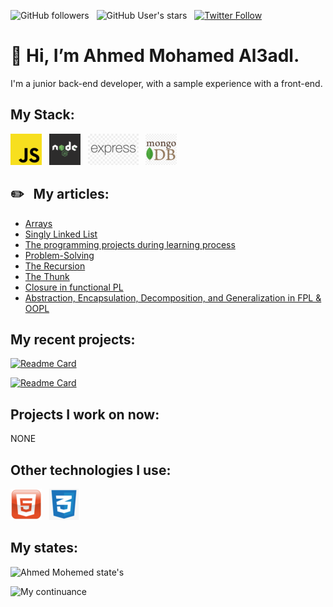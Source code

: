 ![GitHub followers](https://img.shields.io/github/followers/Ahmed101Mohammed?logo=github&style=flat-square)
&nbsp;
![GitHub User's stars](https://img.shields.io/github/stars/Ahmed101Mohammed?logo=gitHub&style=flat-square)
&nbsp;
[![Twitter Follow](https://img.shields.io/twitter/follow/el_3adl?color=blue&logo=twitter&style=flat-square)](https://twitter.com/el_3adl)

# 👋 Hi, I’m Ahmed Mohamed Al3adl.
I'm a junior back-end developer, with a sample experience with a front-end.

## My Stack:
![JavaScript](https://github.com/Ahmed101Mohammed/Ahmed101Mohammed/blob/main/images/javaScript.png)
&nbsp;
![Node.js](https://github.com/Ahmed101Mohammed/Ahmed101Mohammed/blob/main/images/nodeJs.png)
&nbsp;
![Express](https://github.com/Ahmed101Mohammed/Ahmed101Mohammed/blob/main/images/express.png)
&nbsp;
![MongoDB](https://github.com/Ahmed101Mohammed/Ahmed101Mohammed/blob/main/images/mongoDB.png)

## ✏️ &nbsp; My articles:
- [Arrays](https://araptiq.blogspot.com/2022/08/dataStructure-arrays.html)
- [Singly Linked List](https://araptiq.blogspot.com/2022/09/dataStructure-singlyLinkedList.html)
- [The programming projects during learning process](https://www.linkedin.com/pulse/%25D8%25A7%25D9%2584%25D9%2585%25D8%25B4%25D8%25A7%25D8%25B1%25D9%258A%25D8%25B9-%25D8%25A7%25D9%2584%25D8%25A8%25D8%25B1%25D9%2585%25D8%25AC%25D9%258A%25D8%25A9-%25D8%25A3%25D8%25AB%25D9%2586%25D8%25A7%25D8%25A1-%25D9%2585%25D8%25B1%25D8%25AD%25D9%2584%25D8%25A9-%25D8%25A7%25D9%2584%25D8%25AA%25D8%25B9%25D9%2584%25D9%2585-ahmed-mohamed/?trackingId=bN8a8hu9T06wUfEPVd0MrQ%3D%3D)
- [Problem-Solving](https://www.linkedin.com/pulse/%25D8%25A7%25D9%2584problem-solving-ahmed-mohamed/?trackingId=NBAThTYqTCCsTwGW9jLs0A%3D%3D)
- [The Recursion](https://www.linkedin.com/pulse/%25D8%25A7%25D9%2584recursion-ahmed-mohamed/?trackingId=858aDugeTgO%2BudL0aVTKXQ%3D%3D)
- [The Thunk](https://www.linkedin.com/pulse/%2525D8%2525A7%2525D9%252584-thunk-ahmed-mohamed%3FtrackingId=mDg51h8gRnK7Ijv5OXE4Nw%253D%253D/?trackingId=mDg51h8gRnK7Ijv5OXE4Nw%3D%3D)
- [Closure in functional PL](https://www.linkedin.com/pulse/%25D8%25A7%25D9%2584-closure-ahmed-mohamed)
- [Abstraction, Encapsulation, Decomposition, and Generalization in FPL & OOPL](https://www.linkedin.com/pulse/abstraction-encapsulation-decomposition-fpl-oopl-ahmed-mohamed/)
## My recent projects:
[![Readme Card](https://github-readme-stats.vercel.app/api/pin/?username=Ahmed101Mohammed&repo=progress-tracker&bg_color=0d1116&title_color=00f6ff&text_color=a4aacb&icon_color=007ec6)](https://github.com/Ahmed101Mohammed/progress-tracker)

[![Readme Card](https://github-readme-stats.vercel.app/api/pin/?username=Ahmed101Mohammed&repo=scraping-products&bg_color=0d1116&title_color=00f6ff&text_color=a4aacb&icon_color=007ec6)](https://github.com/Ahmed101Mohammed/scraping-products)

## Projects I work on now:
NONE



## Other technologies I use:
![HTML](https://github.com/Ahmed101Mohammed/Ahmed101Mohammed/blob/main/images/HTML.png)
&nbsp;
![CSS](https://github.com/Ahmed101Mohammed/Ahmed101Mohammed/blob/main/images/CSS.png)

## My states:
![Ahmed Mohemed state's](https://github-readme-stats.vercel.app/api?username=Ahmed101Mohammed&hide=contribs,prs&show_icons=true&bg_color=0d1116&title_color=00f6ff&text_color=a4aacb&icon_color=007ec6)

![My continuance](https://github-readme-streak-stats.herokuapp.com/?user=Ahmed101Mohammed&theme=dark&count_private=true&bg_color=0d1116&title_color=ce09ec&text_color=a4aacb&icon_color=007ec6)

<!---
Ahmed101Mohammed/Ahmed101Mohammed is a ✨ special ✨ repository because its `README.md` (this file) appears on your GitHub profile.
You can click the Preview link to take a look at your changes.
--->
